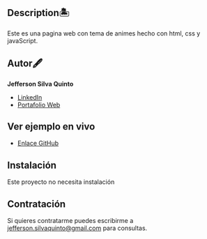 ## Description🏝
Este es una pagina web con tema de animes hecho con html, css y javaScript.

## Autor🖋
**Jefferson Silva Quinto**

* [LinkedIn](https://www.linkedin.com/in/sqdeveloper/)
* [Portafolio Web](https://sqdeveloper.github.io/Portfolio/)

## Ver ejemplo en vivo
* [Enlace GitHub](https://sqdeveloper.github.io/Page-Anime/)

## Instalación
Este proyecto no necesita instalación

## Contratación
Si quieres contratarme puedes escribirme a jefferson.silvaquinto@gmail.com para consultas.
